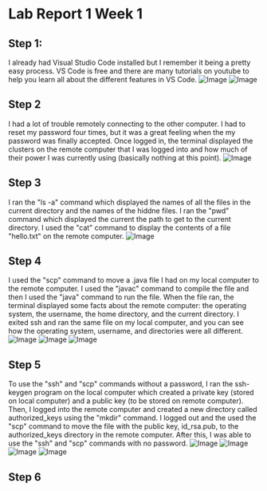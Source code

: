# Lab Report 1 Week 1

## Step 1:
I already had Visual Studio Code installed but I remember it being a pretty easy process. VS Code is free and there are many tutorials on youtube to help you learn all about the different features in VS Code.
![Image](VSCode-home-page-SS.png)
![Image](New-VSCode-terminal-SS.png) 

## Step 2
I had a lot of trouble remotely connecting to the other computer. I had to reset my password four times, but it was a great feeling when the my password was finally accepted. Once logged in, the terminal displayed the clusters on the remote computer that I was logged into and how much of their power I was currently using (basically nothing at this point).
![Image](remotely-connecting.png)

## Step 3
I ran the "ls -a" command which displayed the names of all the files in the current directory and the names of the hiddne files. I ran the "pwd" command which displayed the current the path to get to the current directory. I used the "cat" command to display the contents of a file "hello.txt" on the remote computer.
![Image](running-some-commands.png)

## Step 4
I used the "scp" command to move a .java file I had on my local computer to the remote computer. I used the "javac" command to compile the file and then I used the "java" command to run the file. When the file ran, the terminal displayed some facts about the remote computer: the operating system, the username, the home directory, and the current directory. I exited ssh and ran the same file on my local computer, and you can see how the operating system, username, and directories were all different.
![Image](moving-file.png)
![Image](compiling-and-running-moved-file.png)
![Image](running-file-locally.png)

## Step 5
To use the "ssh" and "scp" commands without a password, I ran the ssh-keygen program on the local computer which created a private key (stored on local computer) and a public key (to be stored on remote computer). Then, I logged into the remote computer and created a new directory called authorized_keys using the "mkdir" command. I logged out and the used the "scp" command to move the file with the public key, id_rsa.pub, to the authorized_keys directory in the remote computer. After this, I was able to use the "ssh" and "scp" commands with no password.
![Image](running-ssh-keygen.png)
![Image](creating-authorized_keys-directory.png)
![Image](moving-public-key-file.png)
![Image](using-ssh-with-no-password.png)

## Step 6
